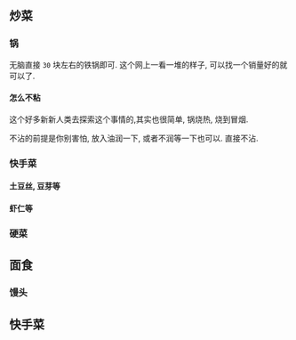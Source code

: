 ## 炒菜

### 锅
无脑直接 `30` 块左右的铁锅即可. 这个网上一看一堆的样子, 可以找一个销量好的就可以了.
#### 怎么不粘
这个好多新新人类去探索这个事情的,其实也很简单, 锅烧热, 烧到冒烟.

不沾的前提是你别害怕, 放入油润一下, 或者不润等一下也可以. 直接不沾.

### 快手菜

#### 土豆丝, 豆芽等


#### 虾仁等



### 硬菜


## 面食
### 馒头

## 快手菜